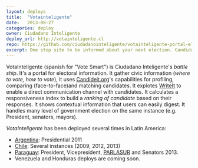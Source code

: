 ```yaml
---
layout: deploys
title:  "Votainteligente"
date:   2013-08-27
categories: deploy
owner: Ciudadano Inteligente
deploy_url: http://votainteligente.cl
repo: https://github.com/ciudadanointeligente/votainteligente-portal-electoral
excerpt: One stop site to be informed about your next election. Candidates profies, comparison, matching quiz, ask them questions end more
---
```


VotaInteligente (spanish for "Vote Smart") is Ciudadano Inteligente's _battle ship_. It's a portal for electoral information. It gather civic information (_where to vote, how to vote_), it uses [Candideit.org][candideit]'s capabilities for profiling, comparing (face-to-face)and matching candidates. It explotes [WriteIt][writeit] to enable a direct communication channel with candidates. It calculates a responsiveness index to build a *ranking of candidate* based on their responses. It shows contextual information that users can easily digest. It handles many level of government election on the same instance (e.g. President, senators, mayors).

*VotaInteligente* has been deployed several times in Latin America:

+ [Argentina][votaar]: Presidential 2011 
+ [Chile][votai]: Several instances (2009, 2012, 2013)
+ [Paraguay][paraguay]: President, Vicepresident, [PARLASUR][parlasur] and Senators 2013.
+ Venezuela and Honduras deploys are coming soon.

[candideit]: http://candideit.org
[votai]: http://votainteligente.cl
[paraguay]: http://elecciones.aquieneselegimos.org.py
[writeit]: http://poplus.org/posts/writeit
[parlasur]: http://www.parlamentodelmercosur.org
[votaar]: http://www.ciudadanointeligente.org/fci_proyecto/votainteligente-com-ar
